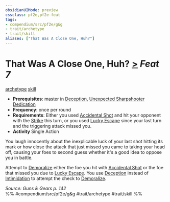 ```yaml
---
obsidianUIMode: preview
cssclass: pf2e,pf2e-feat
tags:
- compendium/src/pf2e/g&g
- trait/archetype
- trait/skill
aliases: ["That Was A Close One, Huh?"]
---
```

# That Was A Close One, Huh?  [>](/rules/core-rulebook/chapter-9-playing-the-game.md#Actions "Single Action") *Feat 7*  
[archetype](/rules/traits/archetype.md)  [skill](/rules/traits/skill.md)  

- **Prerequisites**: master in [Deception](/compendium/skills.md#Deception), [Unexpected Sharpshooter Dedication](/compendium/feats/unexpected-sharpshooter-dedication-g-g.md)
- **Frequency**: once per round
- **Requirements**: Either you used [Accidental Shot](/rules/actions/accidental-shot-g-g.md) and hit your opponent with the [Strike](/rules/actions/strike.md) this turn, or you used [Lucky Escape](/compendium/feats/lucky-escape-g-g.md) since your last turn and the triggering attack missed you.
- **Activity** Single Action

You laugh innocently about the inexplicable luck of your last shot hitting its mark or how close the attack that just missed you came to taking your head off, causing your foes to second guess whether it's a good idea to oppose you in battle.

Attempt to [Demoralize](/rules/actions/demoralize.md) either the foe you hit with [Accidental Shot](/rules/actions/accidental-shot-g-g.md) or the foe that missed you due to [Lucky Escape](/compendium/feats/lucky-escape-g-g.md). You use [Deception](/compendium/skills.md#Deception) instead of [Intimidation](/compendium/skills.md#Intimidation) to attempt the check to [Demoralize](/rules/actions/demoralize.md).

*Source: Guns & Gears p. 142*  
%% #compendium/src/pf2e/g&g #trait/archetype #trait/skill %%